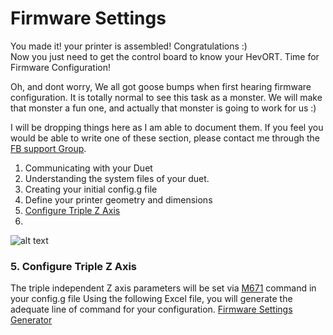 # Firmware Settings

You made it!  your printer is assembled!  Congratulations :)  
Now you just need to get the control board to know your HevORT. Time for Firmware Configuration!

Oh, and dont worry, We all got goose bumps when first hearing firmware configuration.  It is totally normal to see this task as a monster.  We will make that monster a fun one, and actually that monster is going to work for us :)

I will be dropping things here as I am able to document them. If you feel you would be able to write one of these section, please contact me through the [FB support Group](https://www.facebook.com/groups/hevort/).


1. Communicating with your Duet
2. Understanding the system files of your duet.
3. Creating your initial config.g file
4. Define your printer geometry and dimensions
5. [Configure Triple Z Axis](https://miragec79.github.io/HevORT/firmwaresettings.html#5-configure-triple-z-axis)
6. 

![alt text](https://github.com/MirageC79/HevORT/blob/master/images/Coverflat.png?raw=true)

### 5. Configure Triple Z Axis

The triple independent Z axis parameters will be set via [M671](https://duet3d.dozuki.com/Wiki/Gcode#Section_M671_Define_positions_of_Z_leadscrews_or_bed_levelling_screws) command in your config.g file
Using the following Excel file, you will generate the adequate line of command for your configuration.
[Firmware Settings Generator](FirmWareSettings.xlsx)
